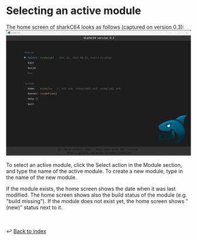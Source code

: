 # Selecting an active module

The home screen of sharkC64 looks as follows (captured on version 0.3):
![Selecting active module](../images/selecting.png)

To select an active module, click the Select action in the Module section,
and type the name of the active module. To create a new module, 
type in the name of the new module.

If the module exists, the home screen shows the date when it was last modified.
The home screen shows also the build status of the module (e.g. "build missing").
If the module does not exist yet, the home screen shows "(new)" status next to it.

<br /><br />
:leftwards_arrow_with_hook: [Back to index](../index.md)

